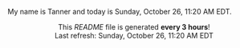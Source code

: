 My name is Tanner and today is Sunday, October 26, 11:20 AM EDT.

<p align="center">This <i>README</i> file is generated <b>every 3 hours</b>!</br>Last refresh: Sunday, October 26, 11:20 AM EDT<br /></p>
